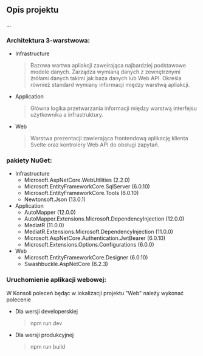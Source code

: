 ## Opis projektu
  ...

### Architektura 3-warstwowa:
* Infrastructure
  >Bazowa wartwa apliakcji zaweirająca najbardziej podstawowe modele danych. Zarządza wymianą danych z zewnętrznymi źrółami danych takimi jak baza danych lub Web API. Określa również standard wymiany informacji między warstwą apliakcji.
* Application
  >Główna logika przetwarzania informacji między warstwą interfejsu użytkownika a infrastruktury.
* Web
  >Warstwa prezentacji zawierająca frontendową aplikację klienta Svelte oraz kontrolery Web API do obsługi zapytań.

### pakiety NuGet:
* Infrastructure
  - Microsoft.AspNetCore.WebUtilities (2.2.0)
  - Microsoft.EntityFrameworkCore.SqlServer (6.0.10)
  - Microsoft.EntityFrameworkCore.Tools (6.0.10)
  - Newtonsoft.Json (13.0.1)
* Application
  - AutoMapper (12.0.0)
  - AutoMapper.Extensions.Microsoft.DependencyInjection (12.0.0)
  - MediatR (11.0.0)
  - MediatR.Extensions.Microsoft.DependencyInjection (11.0.0)
  - Microsoft.AspNetCore.Authentication.JwtBearer (6.0.10)
  - Microsoft.Extensions.Options.Configurations (6.0.0)
* Web
  - Microsoft.EntityFrameworkCore.Designer (6.0.10)
  - Swashbuckle.AspNetCore (6.2.3)

### Uruchomienie aplikacji webowej:
  W Konsoli poleceń będąc w lokalizacji projektu "Web" należy wykonać polecenie
  * Dla wersji developerskiej
    >npm run dev
  
  * Dla wersji produkcyjnej
    >npm run build
